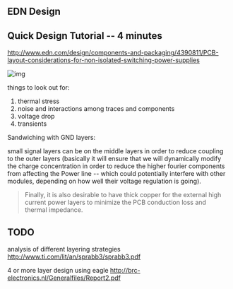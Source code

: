 ## EDN Design 




## Quick Design Tutorial -- 4 minutes

http://www.edn.com/design/components-and-packaging/4390811/PCB-layout-considerations-for-non-isolated-switching-power-supplies

![img](http://m.eet.com/media/1167630/pcb_layout_considerations_for_switching_power_supplies_fig1.jpg)


things to look out for:

1. thermal stress
2.  noise and interactions among traces and components
3.  voltage drop
4.  transients


Sandwiching with GND layers:

small signal layers can be on the middle layers in order to reduce coupling to the outer layers (basically it will ensure that we will dynamically modify the charge concentration in order to reduce the higher fourier components from affecting the Power line  -- which could potentially interfere with other modules, depending on how well their voltage regulation is going).


> Finally, it is also desirable to have thick copper for the external high current power layers to minimize the PCB conduction loss and thermal impedance.


## TODO

analysis of different layering strategies
http://www.ti.com/lit/an/sprabb3/sprabb3.pdf

4 or more layer design using eagle
http://brc-electronics.nl/Generalfiles/Report2.pdf
